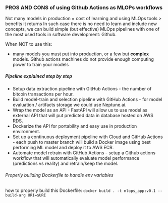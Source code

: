 ### PROS AND CONS of using Github Actions as MLOPs workflows

Not many models in production = cost of learning and using MLOps tools > benefits it returns
In such case there is no need to learn and include new concepts, we can build simple (but effective) MLOps pipelines
with one of the most used tools in software development: Github.

When NOT to use this:
- many models you must put into production, or a few but **complex** models. Github actions machines do not provide enough computing power to train your models

##### Pipeline explained step by step
- Setup data extraction pipeline with GitHub Actions - the number of bitcoin transactions per hour. 
- Build model-train and selection pipeline with GitHub Actions - for model evaluation / artifacts storage we could use Neptune.ai.
- Wrap the model as an API - FastAPI will allow us to use model as external API that will put predicted data in database hosted on AWS RDS.
- Dockerize the API for portability and easy use in production environment.
- Set up a continuous deployment pipeline with Cloud and GitHub Actions - each push to master branch will build a Docker image using best performing ML model and deploy it to AWS ECR.
- Automate model retrain with GitHub Actions - setup a Github actions workflow that will automatically evaluate model performance (predictions vs reality) and retrain/keep the model.


###### Properly building Dockerfile to handle env variables
how to properly build this Dockerfile:
``` docker build . -t mlops_app:v0.1 --build-arg URI=$URI ```
